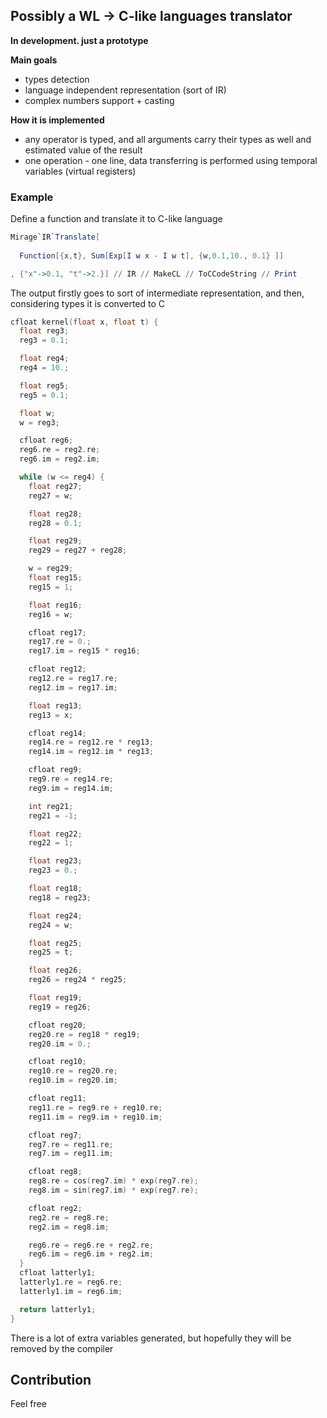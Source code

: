 ## Possibly a WL $\rightarrow$ C-like languages translator

**In development. just a prototype**

__Main goals__
- types detection
- language independent representation (sort of IR)
- complex numbers support + casting

__How it is implemented__
- any operator is typed, and all arguments carry their types as well and estimated value of the result
- one operation - one line, data transferring is performed using temporal variables (virtual registers)

### Example
Define a function and translate it to C-like language
```mathematica
Mirage`IR`Translate[
    
  Function[{x,t}, Sum[Exp[I w x - I w t], {w,0.1,10., 0.1} ]]

, {"x"->0.1, "t"->2.}] // IR // MakeCL // ToCCodeString // Print
```

The output firstly goes to sort of intermediate representation, and then, considering types it is converted to C

```c
cfloat kernel(float x, float t) {
  float reg3;
  reg3 = 0.1;

  float reg4;
  reg4 = 10.;

  float reg5;
  reg5 = 0.1;

  float w;
  w = reg3;

  cfloat reg6;
  reg6.re = reg2.re;
  reg6.im = reg2.im;

  while (w <= reg4) {
    float reg27;
    reg27 = w;

    float reg28;
    reg28 = 0.1;

    float reg29;
    reg29 = reg27 + reg28;

    w = reg29;
    float reg15;
    reg15 = 1;

    float reg16;
    reg16 = w;

    cfloat reg17;
    reg17.re = 0.;
    reg17.im = reg15 * reg16;

    cfloat reg12;
    reg12.re = reg17.re;
    reg12.im = reg17.im;

    float reg13;
    reg13 = x;

    cfloat reg14;
    reg14.re = reg12.re * reg13;
    reg14.im = reg12.im * reg13;

    cfloat reg9;
    reg9.re = reg14.re;
    reg9.im = reg14.im;

    int reg21;
    reg21 = -1;

    float reg22;
    reg22 = 1;

    float reg23;
    reg23 = 0.;

    float reg18;
    reg18 = reg23;

    float reg24;
    reg24 = w;

    float reg25;
    reg25 = t;

    float reg26;
    reg26 = reg24 * reg25;

    float reg19;
    reg19 = reg26;

    cfloat reg20;
    reg20.re = reg18 * reg19;
    reg20.im = 0.;

    cfloat reg10;
    reg10.re = reg20.re;
    reg10.im = reg20.im;

    cfloat reg11;
    reg11.re = reg9.re + reg10.re;
    reg11.im = reg9.im + reg10.im;

    cfloat reg7;
    reg7.re = reg11.re;
    reg7.im = reg11.im;

    cfloat reg8;
    reg8.re = cos(reg7.im) * exp(reg7.re);
    reg8.im = sin(reg7.im) * exp(reg7.re);

    cfloat reg2;
    reg2.re = reg8.re;
    reg2.im = reg8.im;

    reg6.re = reg6.re + reg2.re;
    reg6.im = reg6.im + reg2.im;
  }
  cfloat latterly1;
  latterly1.re = reg6.re;
  latterly1.im = reg6.im;

  return latterly1;
}
```

There is a lot of extra variables generated, but hopefully they will be removed by the compiler

## Contribution
Feel free
